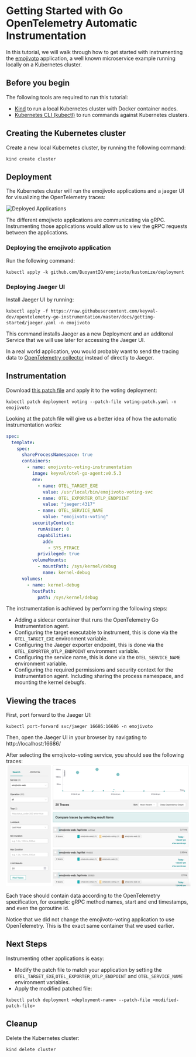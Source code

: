 # Getting Started with Go OpenTelemetry Automatic Instrumentation

In this tutorial, we will walk through how to get started with instrumenting the [emojivoto](https://github.com/BuoyantIO/emojivoto) application, a well known microservice example running locally on a Kubernetes cluster.

## Before you begin

The following tools are required to run this tutorial:

- [Kind](https://kind.sigs.k8s.io/) to run a local Kubernetes cluster with Docker container nodes.
- [Kubernetes CLI (kubectl)](https://kubernetes.io/docs/tasks/tools/install-kubectl/) to run commands against Kubernetes clusters.

## Creating the Kubernetes cluster

Create a new local Kubernetes cluster, by running the following command:

```shell
kind create cluster
```

## Deployment

The Kubernetes cluster will run the emojivoto applications and a jaeger UI for visualizing the OpenTelemetry traces:

![Deployed Applications](deployed_apps.jpg)

The different emojivoto applications are communicating via gRPC. Instrumenting those applications would allow us to view the gRPC requests between the applications.

### Deploying the emojivoto application

Run the following command:

```shell
kubectl apply -k github.com/BuoyantIO/emojivoto/kustomize/deployment
```

### Deploying Jaeger UI

Install Jaeger UI by running:

```shell
kubectl apply -f https://raw.githubusercontent.com/keyval-dev/opentelemetry-go-instrumentation/master/docs/getting-started/jaeger.yaml -n emojivoto
```

This command installs Jaeger as a new Deployment and an additonal Service that we will use later for accessing the Jaeger UI.

In a real world application, you would probably want to send the tracing data to [OpenTelemetry collector](https://github.com/open-telemetry/opentelemetry-collector) instead of directly to Jaeger.

## Instrumentation

Download [this patch file](https://raw.githubusercontent.com/keyval-dev/opentelemetry-go-instrumentation/master/docs/getting-started/voting-patch.yaml) and apply it to the voting deployment:

```shell
kubectl patch deployment voting --patch-file voting-patch.yaml -n emojivoto
```

Looking at the patch file will give us a better idea of how the automatic instrumentation works:

```yaml
spec:
  template:
    spec:
      shareProcessNamespace: true
      containers:
        - name: emojivoto-voting-instrumentation
          image: keyval/otel-go-agent:v0.5.3
          env:
            - name: OTEL_TARGET_EXE
              value: /usr/local/bin/emojivoto-voting-svc
            - name: OTEL_EXPORTER_OTLP_ENDPOINT
              value: "jaeger:4317"
            - name: OTEL_SERVICE_NAME
              value: "emojivoto-voting"
          securityContext:
            runAsUser: 0
            capabilities:
              add:
                - SYS_PTRACE
            privileged: true
          volumeMounts:
            - mountPath: /sys/kernel/debug
              name: kernel-debug
      volumes:
        - name: kernel-debug
          hostPath:
            path: /sys/kernel/debug
```

The instrumentation is achieved by performing the following steps:

- Adding a sidecar container that runs the OpenTelemetry Go Instrumentation agent.
- Configuring the target executable to instrument, this is done via the `OTEL_TARGET_EXE` environment variable.
- Configuring the Jaeger exporter endpoint, this is done via the `OTEL_EXPORTER_OTLP_ENDPOINT` environment variable.
- Configuring the service name, this is done via the `OTEL_SERVICE_NAME` environment variable.
- Configuring the required permissions and security context for the instrumentation agent. Including sharing the process namespace, and mounting the kernel debugfs.

## Viewing the traces

First, port forward to the Jaeger UI:

```shell
kubectl port-forward svc/jaeger 16686:16686 -n emojivoto
```

Then, open the Jaeger UI in your browser by navigating to http://localhost:16686/

After selecting the emojivoto-voting service, you should see the following traces:
![Traces](jaeger_traces.png)

Each trace should contain data according to the OpenTelemetry specification, for example: gRPC method names, start and end timestamps, and even the goroutine id.

Notice that we did not change the emojivoto-voting application to use OpenTelemetry. This is the exact same container that we used earlier.

## Next Steps

Instrumenting other applications is easy:

- Modify the patch file to match your application by setting the `OTEL_TARGET_EXE`,`OTEL_EXPORTER_OTLP_ENDPOINT` and `OTEL_SERVICE_NAME` environment variables.
- Apply the modified patched file:

```shell
kubectl patch deployment <deployment-name> --patch-file <modified-patch-file>
```

## Cleanup

Delete the Kubernetes cluster:

```shell
kind delete cluster
```
